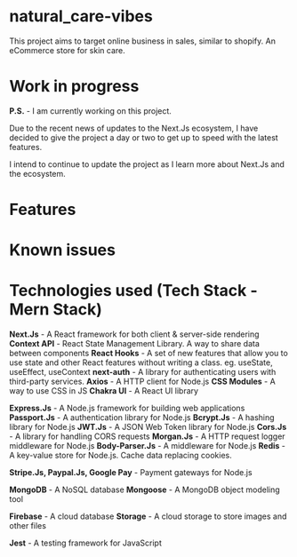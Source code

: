 # natural_care-vibes
This project aims to target online business in sales, similar to shopify. An eCommerce store for skin care.

# Work in progress
**P.S.** - I am currently working on this project.

Due to the recent news of updates to the Next.Js ecosystem, I have decided to give the project a day or two to get up to speed with the latest features.

I intend to continue to update the project as I learn more about Next.Js and the ecosystem.

# Features

# Known issues

# Technologies used (Tech Stack - Mern Stack)

**Next.Js** - A React framework for both client & server-side rendering
     **Context API** - React State Management Library. A way to share data between components
     **React Hooks** - A set of new features that allow you to use state and other React features without writing a class. eg. useState, useEffect, useContext
     **next-auth** - A library for authenticating users with third-party services.
     **Axios** - A HTTP client for Node.js
     **CSS Modules** - A way to use CSS in JS
     **Chakra UI** - A React UI library

**Express.Js** - A Node.js framework for building web applications
     **Passport.Js** - A authentication library for Node.js
     **Bcrypt.Js** - A hashing library for Node.js
     **JWT.Js** - A JSON Web Token library for Node.js
     **Cors.Js** - A library for handling CORS requests
     **Morgan.Js** - A HTTP request logger middleware for Node.js
     **Body-Parser.Js** - A middleware for Node.js
     **Redis** - A key-value store for Node.js. Cache data replacing cookies.

**Stripe.Js, Paypal.Js, Google Pay** - Payment gateways for Node.js

**MongoDB** - A NoSQL database
     **Mongoose** - A MongoDB object modeling tool

**Firebase** - A cloud database
     **Storage** - A cloud storage to store images and other files

**Jest** - A testing framework for JavaScript




